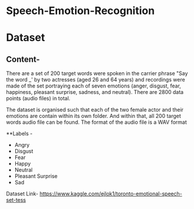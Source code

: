 # Speech-Emotion-Recognition

# Dataset
## Content-
There are a set of 200 target words were spoken in the carrier phrase "Say the word _' by two actresses (aged 26 and 64 years) and recordings were made of the set portraying each of seven emotions (anger, disgust, fear, happiness, pleasant surprise, sadness, and neutral). There are 2800 data points (audio files) in total.

The dataset is organised such that each of the two female actor and their emotions are contain within its own folder. And within that, all 200 target words audio file can be found. The format of the audio file is a WAV format

**Labels -
* Angry
* Disgust
* Fear
* Happy
* Neutral
* Pleasant Surprise
* Sad

Dataset Link- https://www.kaggle.com/ejlok1/toronto-emotional-speech-set-tess
